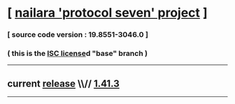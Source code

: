 
# [ [nailara 'protocol seven' project](http://src.nailara.net/) ]

### [ source code version : 19.8551-3046.0 ]

### ( this is the [ISC license](license)d "base" branch )
---
## current [release](https://github.com/anotherlink/nailara/releases) \\\\// [1.41.3](https://github.com/anotherlink/nailara/releases/tag/1.41.3)
---
